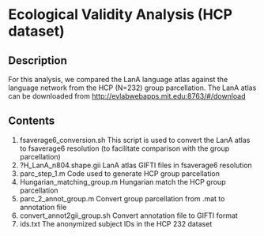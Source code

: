 # Ecological Validity Analysis (HCP dataset)

## Description

For this analysis, we compared the LanA language atlas against the language network from the HCP (N=232) group parcellation. The LanA atlas can be downloaded from http://evlabwebapps.mit.edu:8763/#/download

## Contents

1. fsaverage6_conversion.sh This script is used to convert the LanA atlas to fsaverage6 resolution (to facilitate comparison with the group parcellation)
2. ?H_LanA_n804.shape.gii LanA atlas GIFTI files in fsaverage6 resolution
3. parc_step_1.m Code used to generate HCP group parcellation
4. Hungarian_matching_group.m Hungarian match the HCP group parcellation
5. parc_2_annot_group.m Convert group parcellation from .mat to annotation file
6. convert_annot2gii_group.sh Convert annotation file to GIFTI format
7. ids.txt The anonymized subject IDs in the HCP 232 dataset
